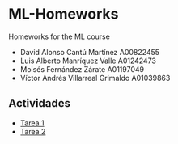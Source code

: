 # ML-Homeworks
Homeworks for the ML course 

- David Alonso Cantú Martínez   A00822455
- Luis Alberto Manríquez Valle A01242473
- Moisés Fernández Zárate A01197049
- Víctor Andrés Villarreal Grimaldo A01039863

## Actividades 
 - [Tarea 1](https://github.com/codyvi/ML-Homeworks/tree/main/01-linear-regression-code)
 - [Tarea 2](https://github.com/codyvi/ML-Homeworks/tree/main/02-logistic-regression-code)

